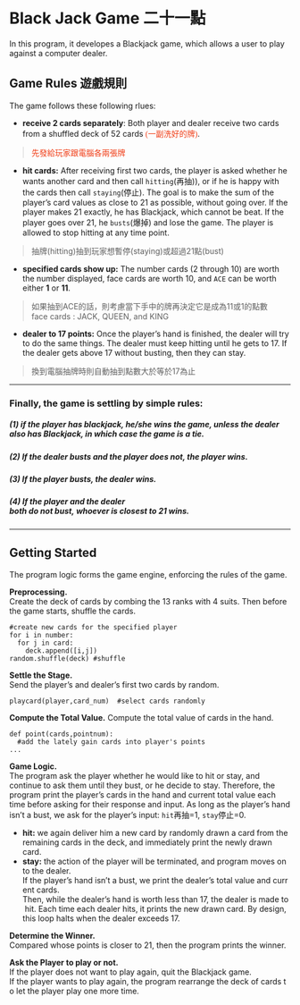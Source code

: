 # Black Jack Game 二十一點

In this program, it developes a Blackjack game, which allows a user to play against a computer dealer.  

## Game Rules 遊戲規則
The game follows these following rlues:  
* **receive 2 cards separately**: Both player and dealer receive two cards from a shuffled deck of 52 cards 
<font color=#f03c15 face="微軟雅黑">(一副洗好的牌)</font>.  
>   <font color=#f03c15 face="微軟雅黑">先發給玩家跟電腦各兩張牌</font>

* **hit cards:** After receiving first two cards, the player is asked whether he wants another card and then call `hitting`(再抽)), 
or if he is happy with the cards then call `staying`(停止). 
The goal is to make the sum of the player’s card values as close to 21 as possible, without going over. 
If the player makes 21 exactly, he has Blackjack, which cannot be beat.
If the player goes over 21, he `busts`(爆掉) and lose the game. 
The player is allowed to stop hitting at any time point.  
> 抽牌(hitting)抽到玩家想暫停(staying)或超過21點(bust)

* **specified cards show up:** The number cards (2 through 10) are worth the number displayed, face cards are worth 10, and `ACE` can be worth either **1** or **11**.  
> 如果抽到ACE的話，則考慮當下手中的牌再決定它是成為11或1的點數  
> face cards : JACK, QUEEN, and KING  

* **dealer to 17 points:** Once the player’s hand is finished, the dealer will try to do the same things. The dealer must keep hitting until he gets to 17. 
If the dealer gets above 17 without busting, then they can stay.  
> 換到電腦抽牌時則自動抽到點數大於等於17為止

***

### Finally, the game is settling by simple rules:  
##### (1) if the player has blackjack, he/she wins the game, unless the dealer also has Blackjack, in which case the game is a tie.  
##### (2) If the dealer busts and the player does not, the player wins.  
##### (3) If the player busts, the dealer wins.  
##### (4) If the player and the dealer both do not bust, whoever is closest to 21 wins. 

***
## Getting Started 
The program logic forms the game engine, enforcing the rules of the game.  

**Preprocessing.**  
Create the deck of cards by combing the 13 ranks with 4 suits. Then before the game starts, shuffle the cards.  
```commandline
#create new cards for the specified player 
for i in number:
  for j in card:
    deck.append([i,j])
random.shuffle(deck) #shuffle
```

**Settle the Stage.**  
Send the player’s and dealer’s first two cards by random.  
```commandline
playcard(player,card_num)  #select cards randomly 
```

**Compute the Total Value.** 
Compute the total value of cards in the hand. 
```commandline
def point(cards,pointnum):
  #add the lately gain cards into player's points
...
```


**Game Logic.**  
The program ask the player whether he would like to hit or stay, and continue to ask them until they bust, or he decide to stay. 
Therefore, the program print the player’s cards in the hand and current total value each time before asking for their response and input.
As long as the player’s hand isn’t a bust, we ask for the player’s input: `hit`再抽=1, `stay`停止=0. 
* **hit:** we again deliver him a new card by randomly drawn a card from the remaining cards in the deck, and immediately print the newly drawn card. 
* **stay:** the action of the player will be terminated, and program moves on to the dealer. If the player’s hand isn’t a bust, we print the dealer’s total value and current cards. 
Then, while the dealer’s hand is worth less than 17, the dealer is made to hit. Each time each dealer hits, it prints the new drawn card.
By design, this loop halts when the dealer exceeds 17.  

**Determine the Winner.**  
Compared whose points is closer to 21, then the program prints the winner.


**Ask the Player to play or not.**  
If the player does not want to play again, quit the Blackjack game.  
If the player wants to play again, the program rearrange the deck of cards to let the player play one more time.  
